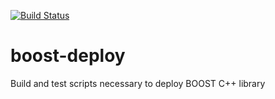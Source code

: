 [![Build Status](http://ci.sagrid.ac.za/job/boost-deploy/badge/icon)](http://ci.sagrid.ac.za/job/boost-deploy/)
# boost-deploy

Build and test scripts necessary to deploy BOOST C++ library
